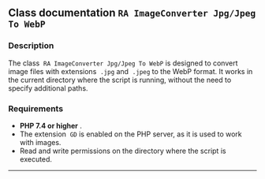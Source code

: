 <h2><span>Class documentation </span><code>RA ImageConverter Jpg/Jpeg To WebP</code></h2>
<h3><span>Description</span></h3>
<span>The class  </span><code>RA ImageConverter Jpg/Jpeg To WebP</code><span> is designed to convert image files with extensions  </span><code>.jpg</code><span> and  </span><code>.jpeg</code><span> to the WebP format. It works in the current directory where the script is running, without the need to specify additional paths.</span>
<h3><span>Requirements</span></h3>
<ul>
 	<li><strong><span>PHP 7.4 or higher</span></strong><span> .</span></li>
 	<li><span>The extension  </span><code>GD</code><span> is enabled on the PHP server, as it is used to work with images.</span></li>
 	<li><span>Read and write permissions on the directory where the script is executed.</span></li>
</ul>

<hr />

  
 
 
  

